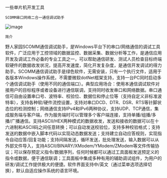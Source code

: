   一些单片机开发工具


    SCOMM串口网络二合一通信调试助手
  ![image](https://github.com/orbit666/-Microcontroller/assets/63085968/e8cd753a-6b5e-4e01-b862-c7de0137f6a5)

    简介
野人家园SCOMM通信调试助手，是Windows平台下的串口/网络通信的调试工具软件，广泛应用于工控领域的数据监控、数据采集、数据分析等工作，是通信应用开发及调试工作必备的专业工具之一，可以帮助通信研发、测试人员检查目标终端软硬件的数据收发状况，提高开发速度，简化开发复杂度，是通信开发调试的得力助手。SCOMM通信调试助手是绿色软件，无需安装，只有一个执行文件，适用于各版本Windows操作系统，不需要微软dotNet框架支持，支持一台PC同时启动多个通信调试助手（使用不同的通信端口）。典型应用场合：使用本通信调试软件对接用户的目标程序或者设备进行通信联调，支持同时收发串口和网络数据。串口通信可自由设置串口号、波特率、校验位、数据位和停止位等（支持自定义非标准波特率），支持各种软/硬件流控设置，支持对串口DCD、DTR、DSR、RTS等针脚状态位的检测控制；网络通信支持IPv4和IPv6两种协议，支持UDP、TCP通信，集成服务端与客户端，作为服务端时可以管理多个客户端连接，支持单播/组播/多播/广播通信。支持ASCII/HEX两种模式的数据收发，发送和接收的数据可以在十六进制和ASCII码之间任意转换；可以自动发送校验位，支持多种校验格式；支持发送的数据中嵌入脚本代码以实现动态数据发送；支持建立自动应答规则，实现指令自动应答/回复功能；支持间隔发送，循环发送，批处理发送，输入数据可以从外部文件导入，支持ASCII/BINARY/XModem/YModem/ZModem等文件传输协议；可以保存预定义指令/数据序列，任何时候都可以通过工具面板发送预定义的指令或数据，便于通信联调；工具面板中集成多种有用的辅助调试组件，为用户的研发/调试工作提供极大的便捷。软件界面支持中/英文（通过菜单选项选择切换），默认自适应操作系统的语言环境。
